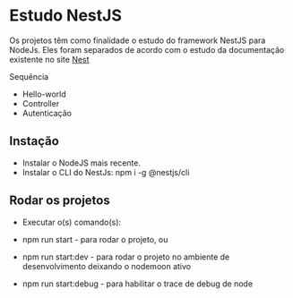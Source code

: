 # Estudo NestJS

Os projetos têm como finalidade o estudo do framework NestJS para NodeJs. Eles foram separados de acordo com o estudo da documentação existente no site
[Nest](https://docs.nestjs.com/)

Sequência

* Hello-world
* Controller
* Autenticação

## Instação

* Instalar o NodeJS mais recente.
* Instalar o CLI do NestJs: npm i -g @nestjs/cli

## Rodar os projetos

* Executar o(s) comando(s):

* npm run start - para rodar o projeto, ou
* npm run start:dev - para rodar o projeto no ambiente de desenvolvimento deixando o nodemoon ativo
* npm run start:debug - para habilitar o trace de debug de node